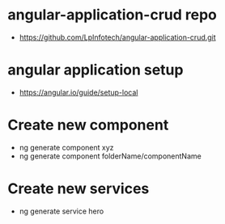 # angular-application-crud repo

- https://github.com/LpInfotech/angular-application-crud.git
# angular application setup 

- https://angular.io/guide/setup-local

# Create new component

- ng generate component xyz
- ng generate component  folderName/componentName

# Create new services

- ng generate service hero